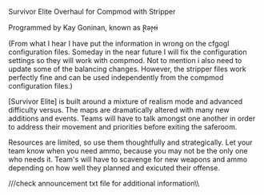 Survivor Elite Overhaul for Compmod with Stripper

Programmed by Kay Goninan, known as Ɽǝϻɨ

(From what I hear I have put the information in wrong on the cfgogl configuration files. Someday in the near future I will fix the configuration settings so they will work with compmod. Not to mention i also need to update some of the balancing changes. However, the stripper files work perfectly fine and can be used independently from the compmod configuration files.) 

[Survivor Elite] is built around a mixture of realism mode and advanced difficulty versus. The maps are dramatically altered with many new additions and events. Teams will have to talk amongst one another in order to address their movement and priorities before exiting the saferoom. 

Resources are limited, so use them thoughtfully and strategically. Let your team know when you need ammo, because you may not be the only one who needs it. Team's will have to scavenge for new weapons and ammo depending on how well they planned and exicuted their offense.  

///check announcement txt file for additional information\\\
